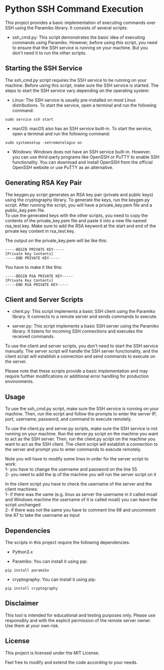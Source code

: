 # Python SSH Command Execution

This project provides a basic implementation of executing commands over SSH using the Paramiko library. It consists of several scripts:

- ssh_cmd.py: This script demonstrates the basic idea of executing commands using Paramiko. However, before using this script, you need to ensure that the SSH service is running on your machine. But you don't need it to run the other scripts.

## Starting the SSH Service
The ssh_cmd.py script requires the SSH service to be running on your machine. Before using this script, make sure the SSH service is started. The steps to start the SSH service vary depending on the operating system:

- Linux: The SSH service is usually pre-installed on most Linux distributions. To start the service, open a terminal and run the following command:<br>
```
sudo service ssh start
```


- macOS: macOS also has an SSH service built-in. To start the service, open a terminal and run the following command:<br>
```
sudo systemsetup -setremotelogin on
```

- Windows: Windows does not have an SSH service built-in. However, you can use third-party programs like OpenSSH or PuTTY to enable SSH functionality. You can download and install OpenSSH from the official OpenSSH website or use PuTTY as an alternative.


## Generating RSA Key Pair
The keygen.py script generates an RSA key pair (private and public keys) using the cryptography library. To generate the keys, run the keygen.py script. After running the script, you will have a private_key.pem file and a public_key.pem file.<br>
To use the generated keys with the other scripts, you need to copy the contents of the private_key.pem file and paste it into a new file named rsa_test.key. Make sure to add the RSA keyword at the start and end of the private key content in rsa_test.key.<br>

The output on the private_key.pem will be like this:<br>

```
-----BEGIN PRIVATE KEY-----
[Private Key Contents]
-----END PRIVATE KEY-----
```

You have to make it like this:<br>

```
-----BEGIN RSA PRIVATE KEY-----
[Private Key Contents]
-----END RSA PRIVATE KEY-----
````

## Client and Server Scripts
- client.py: This script implements a basic SSH client using the Paramiko library. It connects to a remote server and sends commands to execute.

- server.py: This script implements a basic SSH server using the Paramiko library. It listens for incoming SSH connections and executes the received commands.

To use the client and server scripts, you don't need to start the SSH service manually. The server script will handle the SSH server functionality, and the client script will establish a connection and send commands to execute on the server.

Please note that these scripts provide a basic implementation and may require further modifications or additional error handling for production environments.


## Usage
To use the ssh_cmd.py script, make sure the SSH service is running on your machine. Then, run the script and follow the prompts to enter the server IP, port, username, password, and command to execute remotely.

To use the client.py and server.py scripts, make sure the SSH service is not running on your machine. Run the server.py script on the machine you want to act as the SSH server. Then, run the client.py script on the machine you want to act as the SSH client. The client script will establish a connection to the server and prompt you to enter commands to execute remotely.

Note you will have to modify some lines in order for the server script to work:<br>
1- you have to change the username and password on the line 55 <br>
2- you need to add the ip of the machine you will run the server script on it <br>

In the client script you have to check the username of the server and the client machines:<br>
1- if there was the same (e.g. linux as server the username in it called moali and Windows machine the username of it is called moali) you can leave the script unchanged<br>
2- if there was not the same you have to comment line 68 and uncomment line 67 to take the username as input<br>

## Dependencies
The scripts in this project require the following dependencies:

- Python3.x

- Paramiko: You can install it using pip:<br>
```
pip install paramiko
```

- cryptography: You can install it using pip:<br>
```
pip install cryptography
```

## Disclaimer
This tool is intended for educational and testing purposes only. Please use responsibly and with the explicit permission of the remote server owner. Use them at your own risk.

## License
This project is licensed under the MIT License.

Feel free to modify and extend the code according to your needs.
